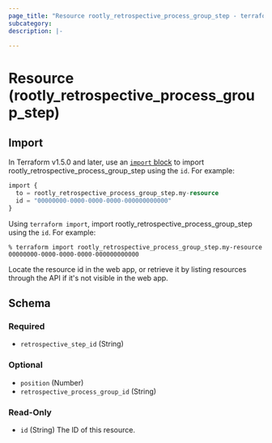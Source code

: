 ```yaml
---
page_title: "Resource rootly_retrospective_process_group_step - terraform-provider-rootly"
subcategory:
description: |-
    
---
```


# Resource (rootly_retrospective_process_group_step)





## Import

In Terraform v1.5.0 and later, use an [`import` block](https://developer.hashicorp.com/terraform/language/import) to import rootly_retrospective_process_group_step using the `id`. For example:

```terraform
import {
  to = rootly_retrospective_process_group_step.my-resource
  id = "00000000-0000-0000-0000-000000000000"
}
```

Using `terraform import`, import rootly_retrospective_process_group_step using the `id`. For example:

```console
% terraform import rootly_retrospective_process_group_step.my-resource 00000000-0000-0000-0000-000000000000
```

Locate the resource id in the web app, or retrieve it by listing resources through the API if it's not visible in the web app.

<!-- schema generated by tfplugindocs -->
## Schema

### Required

- `retrospective_step_id` (String)

### Optional

- `position` (Number)
- `retrospective_process_group_id` (String)

### Read-Only

- `id` (String) The ID of this resource.
